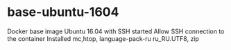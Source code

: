 # base-ubuntu-1604
Docker base image Ubuntu 16.04 with SSH started
Allow SSH connection to the container
Installed mc,htop, language-pack-ru ru_RU.UTF8, zip
